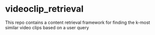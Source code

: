 # videoclip_retrieval
This repo contains a content retrieval framework for finding the k-most similar video clips based on a user query
